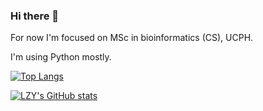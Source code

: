 ### Hi there 👋

For now I'm focused on MSc in bioinformatics (CS), UCPH.

I'm using Python mostly.

[![Top Langs](https://github-readme-stats.vercel.app/api/top-langs/?username=TheLZY&layout=compact)](https://github.com/anuraghazra/github-readme-stats)

[![LZY's GitHub stats](https://github-readme-stats.vercel.app/api?username=TheLZY&show_icons=true&include_all_commits=true&bg_color=135,#E0FFFF,#1E90FF)](https://github.com/anuraghazra/github-readme-stats)


<!--
**TheLZY/TheLZY** is a ✨ _special_ ✨ repository because its `README.md` (this file) appears on your GitHub profile.

Here are some ideas to get you started:

- 🔭 I’m currently working on ...
- 🌱 I’m currently learning ...
- 👯 I’m looking to collaborate on ...
- 🤔 I’m looking for help with ...
- 💬 Ask me about ...
- 📫 How to reach me: ...
- 😄 Pronouns: ...
- ⚡ Fun fact: ...
-->
